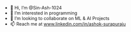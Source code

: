 - 👋 Hi, I’m @Sin-Ash-1024
- 👀 I’m interested in programming
- 💞️ I’m looking to collaborate on ML & AI Projects
- 📫 Reach me at www.linkedin.com/in/ashok-surapuraju

<!---
Sin-Ash-1024/Sin-Ash-1024 is a ✨ special ✨ repository because its `README.md` (this file) appears on your GitHub profile.
You can click the Preview link to take a look at your changes.
--->
